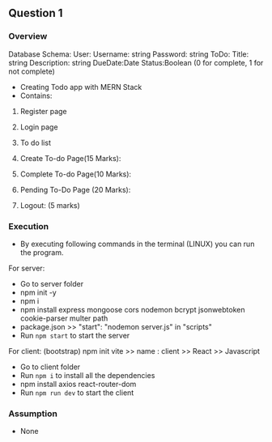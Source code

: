 ## Question 1
### Overview
Database Schema:
User:
Username: string
Password: string
ToDo:
Title: string
Description: string
DueDate:Date
Status:Boolean (0 for complete, 1 for not complete)

- Creating Todo app with MERN Stack
- Contains:
1. Register page
2. Login page
3. To do list
4. Create To-do Page(15 Marks):

5. Complete To-do Page(10 Marks):
6. Pending To-Do Page (20 Marks):
7. Logout: (5 marks)


### Execution
- By executing following commands in the terminal (LINUX) you can run the program.

For server:
- Go to server folder
- npm init -y
- npm i
- npm install express mongoose cors nodemon bcrypt jsonwebtoken cookie-parser multer path  
- package.json >> "start": "nodemon server.js" in "scripts"
- Run `npm start` to start the server

For client:
(bootstrap)
npm init vite >> name : client >> React >> Javascript
- Go to client folder
- Run `npm i` to install all the dependencies
- npm install axios react-router-dom 
- Run `npm run dev` to start the client

### Assumption
- None

